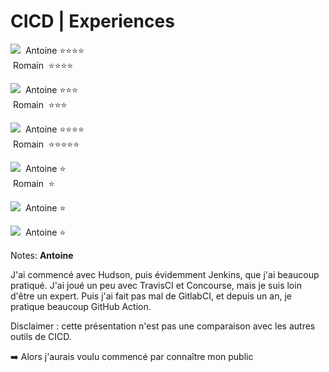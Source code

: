 <!-- .slide: class="flex-row" -->
# CICD | Experiences

<div class="flex-row">
  <p>
    <img class="h-200" src="./assets/images/jenkins.png">
    &nbsp;Antoine&nbsp;⭐️⭐️⭐️⭐️<br/>
    &nbsp;Romain&nbsp;&nbsp;⭐️⭐️⭐️⭐️
  </p>
  <p>
    <img class="h-200" src="./assets/images/gitlabci-logo.png">
    &nbsp;Antoine&nbsp;⭐️⭐️⭐️<br/>
    &nbsp;Romain&nbsp;&nbsp;⭐️⭐️⭐️
  </p>
  <p>
    <img class="h-200" src="./assets/images/github-action-logo.png">
    &nbsp;Antoine&nbsp;⭐️⭐️⭐️⭐️<br/>
    &nbsp;Romain&nbsp;&nbsp;⭐️⭐️⭐️⭐️⭐️
  </p>
</div>
<div class="flex-row">
  <p>
    <img class="h-200" src="./assets/images/travisci-logo.png">
    &nbsp;Antoine&nbsp;⭐️<br/>
    &nbsp;Romain&nbsp;&nbsp;⭐️
  </p>
  <p>
    <img class="h-200" src="./assets/images/concourse-logo.png">
    &nbsp;Antoine&nbsp;⭐️
  </p>
  <p>
    <img class="h-200" src="./assets/images/circleci-logo.png">
    &nbsp;Antoine&nbsp;⭐️
  </p>
</div>

Notes: **Antoine**

J'ai commencé avec Hudson, puis évidemment Jenkins, que j'ai beaucoup pratiqué.
J'ai joué un peu avec TravisCI et Concourse, mais je suis loin d'être un expert.
Puis j'ai fait pas mal de GitlabCI, et depuis un an, je pratique beaucoup GitHub Action.

Disclaimer : cette présentation n'est pas une comparaison avec les autres outils de CICD.

➡️ Alors j'aurais voulu commencé par connaître mon public
